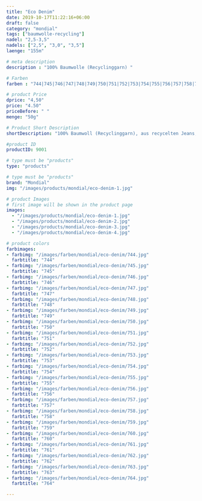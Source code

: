 ```yaml
---
title: "Eco Denim"
date: 2019-10-17T11:22:16+06:00
draft: false
category: "mondial"
tags: ["baumwolle-recycling"]
nadel: "2,5-3,5"
nadels: ["2,5", "3,0", "3,5"]  
laenge: "155m"

# meta description
description : "100% Baumwolle (Recyclinggarn) "

# Farben
farben : "744|745|746|747|748|749|750|751|752|753|754|755|756|757|758|759|760|761|762|763|764"

# product Price
dprice: "4,50"
price: "4.50"
priceBefore: " "
menge: "50g"

# Product Short Description
shortDescription: "100% Baumwoll (Recyclinggarn), aus recycelten Jeans, klasse Griff"

#product ID
productID: 9001

# type must be "products"
type: "products"

# type must be "products"
brand: "Mondial"
img: "/images/products/mondial/eco-denim-1.jpg"   

# product Images
# first image will be shown in the product page
images:
  - "/images/products/mondial/eco-denim-1.jpg"
  - "/images/products/mondial/eco-denim-2.jpg"
  - "/images/products/mondial/eco-denim-3.jpg"
  - "/images/products/mondial/eco-denim-4.jpg"

# product colors
farbimages:
- farbimg: "/images/farben/mondial/eco-denim/744.jpg"	
  farbtitle: "744"
- farbimg: "/images/farben/mondial/eco-denim/745.jpg"	
  farbtitle: "745"
- farbimg: "/images/farben/mondial/eco-denim/746.jpg"	
  farbtitle: "746"
- farbimg: "/images/farben/mondial/eco-denim/747.jpg"	
  farbtitle: "747"
- farbimg: "/images/farben/mondial/eco-denim/748.jpg"	
  farbtitle: "748"
- farbimg: "/images/farben/mondial/eco-denim/749.jpg"	
  farbtitle: "749"
- farbimg: "/images/farben/mondial/eco-denim/750.jpg"	
  farbtitle: "750"
- farbimg: "/images/farben/mondial/eco-denim/751.jpg"	
  farbtitle: "751"
- farbimg: "/images/farben/mondial/eco-denim/752.jpg"	
  farbtitle: "752"
- farbimg: "/images/farben/mondial/eco-denim/753.jpg"	
  farbtitle: "753"
- farbimg: "/images/farben/mondial/eco-denim/754.jpg"	
  farbtitle: "754"
- farbimg: "/images/farben/mondial/eco-denim/755.jpg"	
  farbtitle: "755"
- farbimg: "/images/farben/mondial/eco-denim/756.jpg"	
  farbtitle: "756"
- farbimg: "/images/farben/mondial/eco-denim/757.jpg"	
  farbtitle: "757"
- farbimg: "/images/farben/mondial/eco-denim/758.jpg"	
  farbtitle: "758"
- farbimg: "/images/farben/mondial/eco-denim/759.jpg"	
  farbtitle: "759"
- farbimg: "/images/farben/mondial/eco-denim/760.jpg"	
  farbtitle: "760"
- farbimg: "/images/farben/mondial/eco-denim/761.jpg"	
  farbtitle: "761"
- farbimg: "/images/farben/mondial/eco-denim/762.jpg"	
  farbtitle: "762"
- farbimg: "/images/farben/mondial/eco-denim/763.jpg"	
  farbtitle: "763"
- farbimg: "/images/farben/mondial/eco-denim/764.jpg"	
  farbtitle: "764"

---
```



